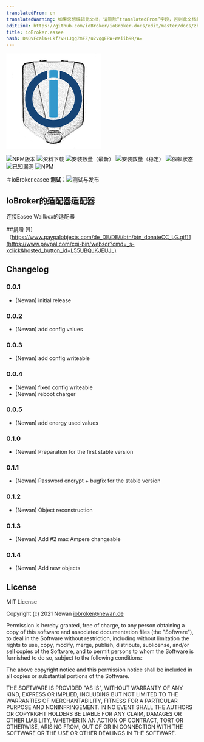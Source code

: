 ```yaml
---
translatedFrom: en
translatedWarning: 如果您想编辑此文档，请删除“translatedFrom”字段，否则此文档将再次自动翻译
editLink: https://github.com/ioBroker/ioBroker.docs/edit/master/docs/zh-cn/adapterref/iobroker.easee/README.md
title: ioBroker.easee
hash: DsQVFcal6+Lkf7vH1JggZmFZ/u2vqgERW+Weiib9R/A=
---
```

![标识](../../../en/adapterref/iobroker.easee/admin/easee.png)

![NPM版本](http://img.shields.io/npm/v/iobroker.easee.svg)
![资料下载](https://img.shields.io/npm/dm/iobroker.easee.svg)
![安装数量（最新）](http://iobroker.live/badges/easee-installed.svg)
![安装数量（稳定）](http://iobroker.live/badges/easee-stable.svg)
![依赖状态](https://img.shields.io/david/Newan/iobroker.easee.svg)
![已知漏洞](https://snyk.io/test/github/Newan/ioBroker.easee/badge.svg)
![NPM](https://nodei.co/npm/iobroker.easee.png?downloads=true)

＃ioBroker.easee
**测试：**![测试与发布](https://github.com/Newan/ioBroker.easee/workflows/Test%20and%20Release/badge.svg)

## IoBroker的适配器适配器
连接Easee Wallbox的适配器

##捐赠
[![]（https://www.paypalobjects.com/de_DE/DE/i/btn/btn_donateCC_LG.gif）](https://www.paypal.com/cgi-bin/webscr?cmd=_s-xclick&hosted_button_id=L55UBQJKJEUJL)

## Changelog

### 0.0.1
* (Newan) initial release
### 0.0.2
* (Newan) add config values
### 0.0.3
* (Newan) add config writeable
### 0.0.4
* (Newan) fixed config writeable
* (Newan) reboot charger
### 0.0.5
* (Newan) add energy used values
### 0.1.0
* (Newan) Preparation for the first stable version
### 0.1.1
* (Newan) Password encrypt + bugfix for the stable version
### 0.1.2
* (Newan) Object reconstruction
### 0.1.3
* (Newan) Add #2 max Ampere changeable
### 0.1.4
* (Newan) Add new objects

## License
MIT License

Copyright (c) 2021 Newan <iobroker@newan.de>

Permission is hereby granted, free of charge, to any person obtaining a copy
of this software and associated documentation files (the "Software"), to deal
in the Software without restriction, including without limitation the rights
to use, copy, modify, merge, publish, distribute, sublicense, and/or sell
copies of the Software, and to permit persons to whom the Software is
furnished to do so, subject to the following conditions:

The above copyright notice and this permission notice shall be included in all
copies or substantial portions of the Software.

THE SOFTWARE IS PROVIDED "AS IS", WITHOUT WARRANTY OF ANY KIND, EXPRESS OR
IMPLIED, INCLUDING BUT NOT LIMITED TO THE WARRANTIES OF MERCHANTABILITY,
FITNESS FOR A PARTICULAR PURPOSE AND NONINFRINGEMENT. IN NO EVENT SHALL THE
AUTHORS OR COPYRIGHT HOLDERS BE LIABLE FOR ANY CLAIM, DAMAGES OR OTHER
LIABILITY, WHETHER IN AN ACTION OF CONTRACT, TORT OR OTHERWISE, ARISING FROM,
OUT OF OR IN CONNECTION WITH THE SOFTWARE OR THE USE OR OTHER DEALINGS IN THE
SOFTWARE.